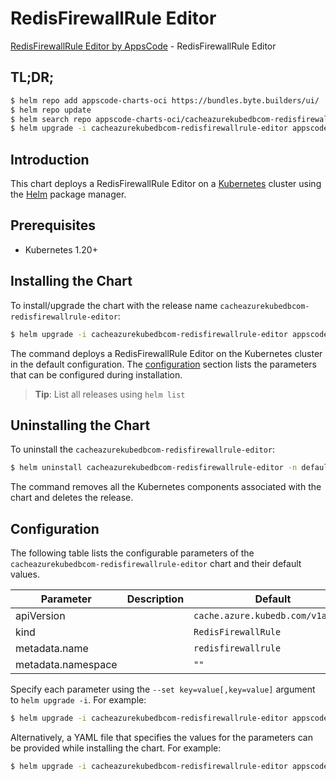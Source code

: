 # RedisFirewallRule Editor

[RedisFirewallRule Editor by AppsCode](https://appscode.com) - RedisFirewallRule Editor

## TL;DR;

```bash
$ helm repo add appscode-charts-oci https://bundles.byte.builders/ui/
$ helm repo update
$ helm search repo appscode-charts-oci/cacheazurekubedbcom-redisfirewallrule-editor --version=v0.12.0
$ helm upgrade -i cacheazurekubedbcom-redisfirewallrule-editor appscode-charts-oci/cacheazurekubedbcom-redisfirewallrule-editor -n default --create-namespace --version=v0.12.0
```

## Introduction

This chart deploys a RedisFirewallRule Editor on a [Kubernetes](http://kubernetes.io) cluster using the [Helm](https://helm.sh) package manager.

## Prerequisites

- Kubernetes 1.20+

## Installing the Chart

To install/upgrade the chart with the release name `cacheazurekubedbcom-redisfirewallrule-editor`:

```bash
$ helm upgrade -i cacheazurekubedbcom-redisfirewallrule-editor appscode-charts-oci/cacheazurekubedbcom-redisfirewallrule-editor -n default --create-namespace --version=v0.12.0
```

The command deploys a RedisFirewallRule Editor on the Kubernetes cluster in the default configuration. The [configuration](#configuration) section lists the parameters that can be configured during installation.

> **Tip**: List all releases using `helm list`

## Uninstalling the Chart

To uninstall the `cacheazurekubedbcom-redisfirewallrule-editor`:

```bash
$ helm uninstall cacheazurekubedbcom-redisfirewallrule-editor -n default
```

The command removes all the Kubernetes components associated with the chart and deletes the release.

## Configuration

The following table lists the configurable parameters of the `cacheazurekubedbcom-redisfirewallrule-editor` chart and their default values.

|     Parameter      | Description |                   Default                    |
|--------------------|-------------|----------------------------------------------|
| apiVersion         |             | <code>cache.azure.kubedb.com/v1alpha1</code> |
| kind               |             | <code>RedisFirewallRule</code>               |
| metadata.name      |             | <code>redisfirewallrule</code>               |
| metadata.namespace |             | <code>""</code>                              |


Specify each parameter using the `--set key=value[,key=value]` argument to `helm upgrade -i`. For example:

```bash
$ helm upgrade -i cacheazurekubedbcom-redisfirewallrule-editor appscode-charts-oci/cacheazurekubedbcom-redisfirewallrule-editor -n default --create-namespace --version=v0.12.0 --set apiVersion=cache.azure.kubedb.com/v1alpha1
```

Alternatively, a YAML file that specifies the values for the parameters can be provided while
installing the chart. For example:

```bash
$ helm upgrade -i cacheazurekubedbcom-redisfirewallrule-editor appscode-charts-oci/cacheazurekubedbcom-redisfirewallrule-editor -n default --create-namespace --version=v0.12.0 --values values.yaml
```
